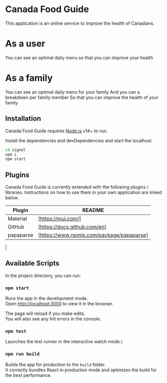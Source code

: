 # Canada Food Guide

This application is an online service to improve the health of Canadians.

# As a user
You can see an optimal daily menu
so that you can improve your health

# As a family
You can see an optimal daily menu for your family
And you can a breakdown per family member
So that you can improve the health of your family


## Installation

Canada Food Guide requires [Node.js](https://nodejs.org/) v14+ to run.

Install the dependencies and devDependencies and start the localhost.

```sh
cd signal
npm i
npm start
```


## Plugins

Canada Food Guide is currently extended with the following plugins / libraries.
Instructions on how to use them in your own application are linked below.

| Plugin | README |
| ------ | ------ |
| Material | [https://mui.com/] |
| GitHub | [https://docs.github.com/en] |
| papaparse | [https://www.npmjs.com/package/papaparse] |
|


## Available Scripts

In the project directory, you can run:

### `npm start`

Runs the app in the development mode.\
Open [http://localhost:3000](http://localhost:3000) to view it in the browser.

The page will reload if you make edits.\
You will also see any lint errors in the console.

### `npm test`

Launches the test runner in the interactive watch mode.\

### `npm run build`

Builds the app for production to the `build` folder.\
It correctly bundles React in production mode and optimizes the build for the best performance.
